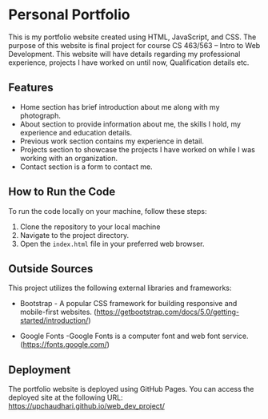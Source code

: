 # Personal Portfolio

This is my portfolio website created using HTML, JavaScript, and CSS. The purpose of this website is final project for course CS 463/563 – Intro to Web Development. This website will have details regarding my professional experience, projects I have worked on until now, Qualification details etc.

## Features

- Home section has brief introduction about me along with my photograph.
- About section to provide information about me, the skills I hold, my experience and education details.
- Previous work section contains my experience in detail.
- Projects section to showcase the projects I have worked on while I was working with an organization.
- Contact section is a form to contact me.

## How to Run the Code

To run the code locally on your machine, follow these steps:

1. Clone the repository to your local machine
2. Navigate to the project directory.
3. Open the `index.html` file in your preferred web browser.

## Outside Sources

This project utilizes the following external libraries and frameworks:

- Bootstrap - A popular CSS framework for building responsive and mobile-first websites.
  (https://getbootstrap.com/docs/5.0/getting-started/introduction/)

- Google Fonts -Google Fonts is a computer font and web font service.
  (https://fonts.google.com/)

## Deployment

The portfolio website is deployed using GitHub Pages. You can access the deployed site at the following URL:
https://upchaudhari.github.io/web_dev_project/
